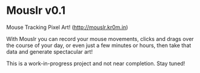 # Mouslr v0.1

Mouse Tracking Pixel Art! (http://mouslr.kr0m.in)

With Mouslr you can record your mouse movements, clicks and drags over the course of your day, or even just a
few minutes or hours, then take that data and generate spectacular art!

This is a work-in-progress project and not near completion.
Stay tuned!